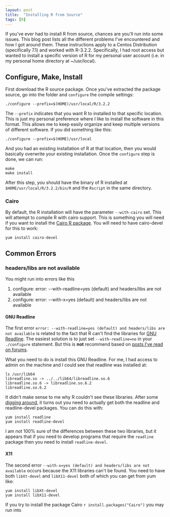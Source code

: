 ```yaml
---
layout: post
title:  "Installing R from Source"
tags: [R]
---
```


If you've ever had to install R from source, chances are you'll run into some issues. This blog post lists all the different problems I've encountered and how I got around them. These instructions apply to a Centos Distribution (specifically 7.1) and worked with R-3.2.2. Specifically, I had root access but wanted to install a specific version of R for my personal user account (i.e. in my personal home directory at ~/usr/local).

## Configure, Make, Install

First download the R source package. Once you've extracted the package source, go into the folder and `configure` the compile settings:

```
./configure --prefix=$(HOME)/usr/local/R/3.2.2
```

The `--prefix` indicates that you want R to installed to that specific location. This is just my personal preference where I like to install the software in this format. This allows me to keep easily organize and keep multiple versions of different software. If you did something like this:

```
./configure --prefix=$(HOME)/usr/local
```

And you had an existing installation of R at that location, then you would basically overwrite your existing installation. Once the `configure` step is done, we can run:

```
make
make install
```

After this step, you should have the binary of R installed at `$HOME/usr/local/R/3.2.2/bin/R` and the `Rscript` in the same directory. 

### Cairo

By default, the R installation will have the parameter `--with-cairo` set. This will attempt to compile R with cairo support. This is something you will need if you want to install the [Cairo R package](https://cran.r-project.org/web/packages/Cairo/index.html). You will need to have cairo-devel for this to work:

```
yum install cairo-devel
```

## Common Errors

### headers/libs are not available

You might run into errors like this

1. configure: error: --with-readline=yes (default) and headers/libs are not available
1. configure: error: --with-x=yes (default) and headers/libs are not available

#### GNU Readline

The first error `error: --with-readline=yes (default) and headers/libs are not available` is related to the fact that R can't find the libraries for [GNU Readline](https://cnswww.cns.cwru.edu/php/chet/readline/rltop.html). The easiest solution is to just set `--with-readline=no` in your `./configure` statement. But this is **not** recommend based on [posts I've read on forums](http://stackoverflow.com/questions/17473547/error-with-readline-yes-default-and-headers-libs-are-not-available). 

What you need to do is install this GNU Readline. For me, I had access to admin on the machine and I could see that readline was installed at:

```
ls /usr/lib64
libreadline.so -> ../../lib64/libreadline.so.6
libreadline.so.6 -> libreadline.so.6.2
libreadline.so.6.2
```

It didn't make sense to me why R couldn't see these libraries. After some [digging around](http://stackoverflow.com/questions/17473547/error-with-readline-yes-default-and-headers-libs-are-not-available), it turns out you need to actually get both the readline and readline-devel packages. You can do this with:

```
yum install readline
yum install readline-devel
```

I am not 100% sure of the differences between these two libraries, but it appears that if you need to develop programs that require the `readline` package then you need to install `readline-devel`.

#### X11 

The second error `--with-x=yes (default) and headers/libs are not available` occurs because the X11 libraries can't be found. You need to have both `libXt-devel` and `libX11-devel` both of which you can get from yum like:

```
yum install libXt-devel
yum install libX11-devel
```


If you try to install the package Cairo `r install.packages("Cairo")` you may run into 
